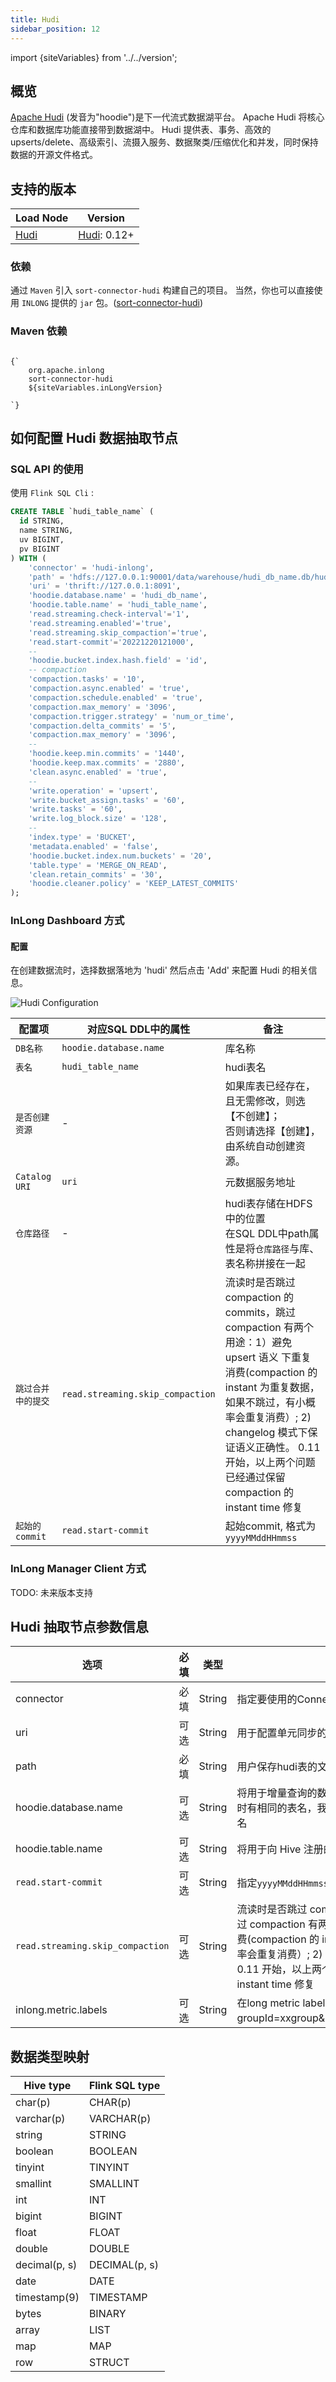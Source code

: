 ```yaml
---
title: Hudi
sidebar_position: 12
---
```


import {siteVariables} from '../../version';

## 概览

[Apache Hudi](https://hudi.apache.org/cn/docs/overview/) (发音为"hoodie")是下一代流式数据湖平台。
Apache Hudi 将核心仓库和数据库功能直接带到数据湖中。
Hudi 提供表、事务、高效的 upserts/delete、高级索引、流摄入服务、数据聚类/压缩优化和并发，同时保持数据的开源文件格式。

## 支持的版本

| Load Node         | Version                                                          |
| ----------------- | ---------------------------------------------------------------- |
| [Hudi](./hudi.md) | [Hudi](https://hudi.apache.org/cn/docs/quick-start-guide): 0.12+ |

### 依赖

通过 `Maven` 引入 `sort-connector-hudi` 构建自己的项目。
当然，你也可以直接使用 `INLONG` 提供的 `jar` 包。([sort-connector-hudi](https://inlong.apache.org/download))

### Maven 依赖

<pre><code parentName="pre">
{`<dependency>
    <groupId>org.apache.inlong</groupId>
    <artifactId>sort-connector-hudi</artifactId>
    <version>${siteVariables.inLongVersion}</version>
</dependency>
`}
</code></pre>

## 如何配置 Hudi 数据抽取节点

### SQL API 的使用

使用 `Flink SQL Cli` :

```sql
CREATE TABLE `hudi_table_name` (
  id STRING,
  name STRING,
  uv BIGINT,
  pv BIGINT
) WITH (
    'connector' = 'hudi-inlong',
    'path' = 'hdfs://127.0.0.1:90001/data/warehouse/hudi_db_name.db/hudi_table_name',
    'uri' = 'thrift://127.0.0.1:8091',
    'hoodie.database.name' = 'hudi_db_name',
    'hoodie.table.name' = 'hudi_table_name',
    'read.streaming.check-interval'='1',
    'read.streaming.enabled'='true',
    'read.streaming.skip_compaction'='true',
    'read.start-commit'='20221220121000',
    --
    'hoodie.bucket.index.hash.field' = 'id',
    -- compaction
    'compaction.tasks' = '10',
    'compaction.async.enabled' = 'true',
    'compaction.schedule.enabled' = 'true',
    'compaction.max_memory' = '3096',
    'compaction.trigger.strategy' = 'num_or_time',
    'compaction.delta_commits' = '5',
    'compaction.max_memory' = '3096',
    --
    'hoodie.keep.min.commits' = '1440',
    'hoodie.keep.max.commits' = '2880',
    'clean.async.enabled' = 'true',
    --
    'write.operation' = 'upsert',
    'write.bucket_assign.tasks' = '60',
    'write.tasks' = '60',
    'write.log_block.size' = '128',
    --
    'index.type' = 'BUCKET',
    'metadata.enabled' = 'false',
    'hoodie.bucket.index.num.buckets' = '20',
    'table.type' = 'MERGE_ON_READ',
    'clean.retain_commits' = '30',
    'hoodie.cleaner.policy' = 'KEEP_LATEST_COMMITS'
);
```

### InLong Dashboard 方式

#### 配置

在创建数据流时，选择数据落地为 'hudi' 然后点击 'Add' 来配置 Hudi 的相关信息。

![Hudi Configuration](img/hudi.png)

| 配置项            | 对应SQL DDL中的属性                                 | 备注                                                      |
| -------------- | --------------------------------------------- | ------------------------------------------------------- |
| `DB名称`         | `hoodie.database.name`                        | 库名称                                                     |
| `表名`           | `hudi_table_name`                             | hudi表名                                                  |
| `是否创建资源`       | -                                             | 如果库表已经存在，且无需修改，则选【不创建】；<br/>否则请选择【创建】，由系统自动创建资源。        |
| `Catalog URI`  | `uri`                                         | 元数据服务地址                                                 |
| `仓库路径`         | -                                             | hudi表存储在HDFS中的位置<br/>在SQL DDL中path属性是将`仓库路径`与库、表名称拼接在一起 |
| `跳过合并中的提交`         | `read.streaming.skip_compaction`     | 流读时是否跳过 compaction 的 commits，跳过 compaction 有两个用途：1）避免 upsert 语义 下重复消费(compaction 的 instant 为重复数据，如果不跳过，有小概率会重复消费）; 2) changelog 模式下保证语义正确性。 0.11 开始，以上两个问题已经通过保留 compaction 的 instant time 修复                                                   |
| `起始的commit`         | ``read.start-commit``     | 起始commit, 格式为`yyyyMMddHHmmss`  |

### InLong Manager Client 方式

TODO: 未来版本支持

## Hudi 抽取节点参数信息

| 选项                                          | 必填  | 类型     | 描述                                                                                              |
| ------------------------------------------- | --- | ------ | ----------------------------------------------------------------------------------------------- |
| connector                                   | 必填  | String | 指定要使用的Connector，这里应该是'hudi-inlong'。                                                             |
| uri                                         | 可选  | String | 用于配置单元同步的 Metastore uris                                                                        |
| path                                         | 必填  | String |  用户保存hudi表的文件目录                                                                        |
| hoodie.database.name                        | 可选  | String | 将用于增量查询的数据库名称。如果不同数据库在增量查询时有相同的表名，我们可以设置它来限制特定数据库下的表名                                           |
| hoodie.table.name                           | 可选  | String | 将用于向 Hive 注册的表名。 需要在运行中保持一致。                                                                    |
| `read.start-commit`     | 可选  | String | 指定`yyyyMMddHHmmss`格式的起始commit(闭区间) |
| `read.streaming.skip_compaction`  | 可选  | String | 流读时是否跳过 compaction 的 commits(默认不跳过)，跳过 compaction 有两个用途：1）避免 upsert 语义 下重复消费(compaction 的 instant 为重复数据，如果不跳过，有小概率会重复消费）; 2) changelog 模式下保证语义正确性。 0.11 开始，以上两个问题已经通过保留 compaction 的 instant time 修复          |
| inlong.metric.labels                        | 可选  | String | 在long metric label中，value的格式为groupId=xxgroup&streamId=xxstream&nodeId=xxnode。                   |

## 数据类型映射

| Hive type     | Flink SQL type |
| ------------- | -------------- |
| char(p)       | CHAR(p)        |
| varchar(p)    | VARCHAR(p)     |
| string        | STRING         |
| boolean       | BOOLEAN        |
| tinyint       | TINYINT        |
| smallint      | SMALLINT       |
| int           | INT            |
| bigint        | BIGINT         |
| float         | FLOAT          |
| double        | DOUBLE         |
| decimal(p, s) | DECIMAL(p, s)  |
| date          | DATE           |
| timestamp(9)  | TIMESTAMP      |
| bytes         | BINARY         |
| array         | LIST           |
| map           | MAP            |
| row           | STRUCT         |

